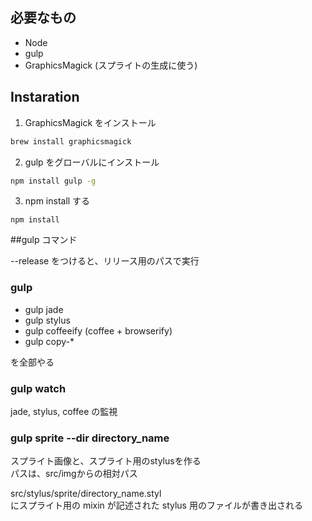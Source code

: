 ## 必要なもの
* Node
* gulp
* GraphicsMagick (スプライトの生成に使う)

## Instaration

1. GraphicsMagick をインストール
  ```sh
  brew install graphicsmagick
  ```

2. gulp をグローバルにインストール
  ```sh
  npm install gulp -g
  ```

3. npm install する
  ```
  npm install
  ```

##gulp コマンド

--release をつけると、リリース用のパスで実行

### gulp

* gulp jade
* gulp stylus
* gulp coffeeify (coffee + browserify)
* gulp copy-*

を全部やる

### gulp watch

jade, stylus, coffee の監視

### gulp sprite --dir directory_name

スプライト画像と、スプライト用のstylusを作る  
パスは、src/imgからの相対パス  

src/stylus/sprite/directory_name.styl  
にスプライト用の mixin が記述された stylus 用のファイルが書き出される  

